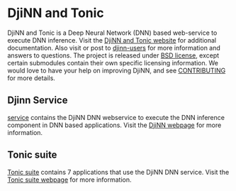 # DjiNN and Tonic

DjiNN and Tonic is a Deep Neural Network (DNN) based web-service to execute DNN inference. Visit the
[DjiNN and Tonic website](http://djinn.clarity-lab.org) for additional
documentation.  Also visit or post to
[djinn-users](http://groups.google.com/forum/#!forum/djinn-users) for more
information and answers to questions. The project is released under [BSD
license](LICENSE), except certain submodules contain their own specific
licensing information. We would love to have your help on improving DjiNN, and
see [CONTRIBUTING](CONTRIBUTING.md) for more details.

## Djinn Service

[service](service) contains the DjiNN DNN webservice to execute the DNN
inference component in DNN based applications.
Visit the [DjiNN webpage](http://djinn.clarity-lab.org/djinn) for more information.

## Tonic suite

[Tonic suite](tonic-suite) contains 7 applications that use the DjiNN DNN
service. Visit the [Tonic suite
webpage](http://djinn.clarity-lab.org/djinn-suite) for more information.
